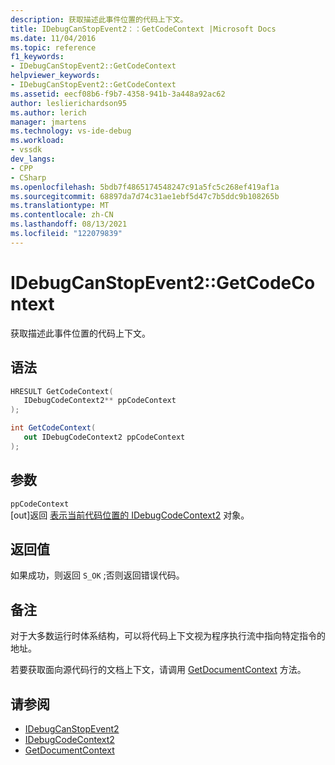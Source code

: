 ```yaml
---
description: 获取描述此事件位置的代码上下文。
title: IDebugCanStopEvent2：：GetCodeContext |Microsoft Docs
ms.date: 11/04/2016
ms.topic: reference
f1_keywords:
- IDebugCanStopEvent2::GetCodeContext
helpviewer_keywords:
- IDebugCanStopEvent2::GetCodeContext
ms.assetid: eecf08b6-f9b7-4358-941b-3a448a92ac62
author: leslierichardson95
ms.author: lerich
manager: jmartens
ms.technology: vs-ide-debug
ms.workload:
- vssdk
dev_langs:
- CPP
- CSharp
ms.openlocfilehash: 5bdb7f4865174548247c91a5fc5c268ef419af1a
ms.sourcegitcommit: 68897da7d74c31ae1ebf5d47c7b5ddc9b108265b
ms.translationtype: MT
ms.contentlocale: zh-CN
ms.lasthandoff: 08/13/2021
ms.locfileid: "122079839"
---
```

# <a name="idebugcanstopevent2getcodecontext"></a>IDebugCanStopEvent2::GetCodeContext
获取描述此事件位置的代码上下文。

## <a name="syntax"></a>语法

```cpp
HRESULT GetCodeContext( 
   IDebugCodeContext2** ppCodeContext
);
```

```csharp
int GetCodeContext( 
   out IDebugCodeContext2 ppCodeContext
);
```

## <a name="parameters"></a>参数
`ppCodeContext`\
[out]返回 [表示当前代码位置的 IDebugCodeContext2](../../../extensibility/debugger/reference/idebugcodecontext2.md) 对象。

## <a name="return-value"></a>返回值
 如果成功，则返回 `S_OK` ;否则返回错误代码。

## <a name="remarks"></a>备注
 对于大多数运行时体系结构，可以将代码上下文视为程序执行流中指向特定指令的地址。

 若要获取面向源代码行的文档上下文，请调用 [GetDocumentContext](../../../extensibility/debugger/reference/idebugcanstopevent2-getdocumentcontext.md) 方法。

## <a name="see-also"></a>请参阅
- [IDebugCanStopEvent2](../../../extensibility/debugger/reference/idebugcanstopevent2.md)
- [IDebugCodeContext2](../../../extensibility/debugger/reference/idebugcodecontext2.md)
- [GetDocumentContext](../../../extensibility/debugger/reference/idebugcanstopevent2-getdocumentcontext.md)
